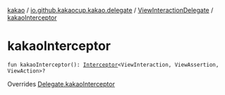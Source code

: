 [kakao](../../index.md) / [io.github.kakaocup.kakao.delegate](../index.md) / [ViewInteractionDelegate](index.md) / [kakaoInterceptor](./kakao-interceptor.md)

# kakaoInterceptor

`fun kakaoInterceptor(): `[`Interceptor`](../../io.github.kakaocup.kakao.intercept/-interceptor/index.md)`<ViewInteraction, ViewAssertion, ViewAction>?`

Overrides [Delegate.kakaoInterceptor](../-delegate/kakao-interceptor.md)

